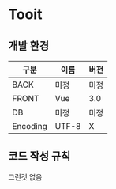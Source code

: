 # Tooit


## 개발 환경

| **구분** | **이름** | **버전** |
| --- | --- | --- |
| BACK | 미정 | 미정 |
| FRONT | Vue | 3.0 |
| DB | 미정 | 미정 |
| Encoding | UTF-8 | X |



## 코드 작성 규칙

그런것 없음
